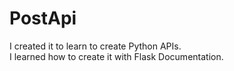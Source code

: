 # PostApi

I created it to learn to create Python APIs.<br>
I learned how to create it with Flask Documentation.